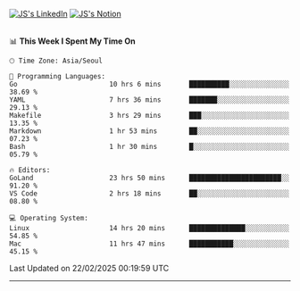 
[![JS's LinkedIn](https://img.shields.io/badge/LinkedIn-blue?style=for-the-badge&logo=linkedin)](https://www.linkedin.com/in/jaeseung-lee-5a2a32139/) 
[![JS's Notion](https://img.shields.io/badge/Notion-black?style=for-the-badge&logo=notion)](https://bit.ly/ljswiki1) <br><br>
<!-- ![JS's GitHub stats](https://github-readme-stats-lemon-five.vercel.app/api?username=tkxkd0159&hide=contribs,prs,stars,issues&show_icons=true&theme=react&include_all_commits=true)   -->
<!-- ![Top Langs](https://github-readme-stats-lemon-five.vercel.app/api/top-langs/?username=tkxkd0159&layout=compact&hide=jupyter%20notebook,scss,html,css&langs_count=10)  -->


<!--START_SECTION:waka-->
📊 **This Week I Spent My Time On** 

```text
🕑︎ Time Zone: Asia/Seoul

💬 Programming Languages: 
Go                       10 hrs 6 mins       ██████████░░░░░░░░░░░░░░░   38.69 % 
YAML                     7 hrs 36 mins       ███████░░░░░░░░░░░░░░░░░░   29.13 % 
Makefile                 3 hrs 29 mins       ███░░░░░░░░░░░░░░░░░░░░░░   13.35 % 
Markdown                 1 hr 53 mins        ██░░░░░░░░░░░░░░░░░░░░░░░   07.23 % 
Bash                     1 hr 30 mins        █░░░░░░░░░░░░░░░░░░░░░░░░   05.79 % 

🔥 Editors: 
GoLand                   23 hrs 50 mins      ███████████████████████░░   91.20 % 
VS Code                  2 hrs 18 mins       ██░░░░░░░░░░░░░░░░░░░░░░░   08.80 % 

💻 Operating System: 
Linux                    14 hrs 20 mins      ██████████████░░░░░░░░░░░   54.85 % 
Mac                      11 hrs 47 mins      ███████████░░░░░░░░░░░░░░   45.15 % 
```


 Last Updated on 22/02/2025 00:19:59 UTC
<!--END_SECTION:waka-->

---
<!---
<a href="https://github.com/tkxkd0159/books">
  <img align="center" src="https://github-readme-stats-lemon-five.vercel.app/api/pin/?username=tkxkd0159&repo=books&theme=react" />
</a>
-->

<!---
- 🔭 I’m currently working on ...
- 🌱 I’m currently learning blockchain and distributed network
- 👯 I’m looking to collaborate on ...
- 🤔 I’m looking for help with ...
- 💬 Ask me about ...
- 📫 How to reach me: ...
- 😄 Pronouns: ...
- ⚡ Fun fact: ...
-->
